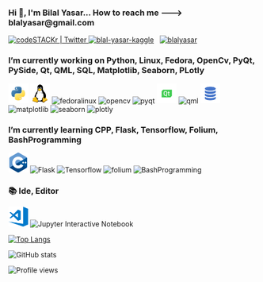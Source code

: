  
<h3 align="left">Hi 👋, I'm Bilal Yasar... How to reach me ---> blalyasar@gmail.com </h3>

<p align="left">
 <a href="https://twitter.com/blalyasar"> <img  alt="codeSTACKr | Twitter" height="30" width="30px" src="https://cdn.jsdelivr.net/npm/simple-icons@v3/icons/twitter.svg" />
  <a href="https://www.kaggle.com/blalyasar"><img src="https://cdn.jsdelivr.net/npm/simple-icons@3.0.1/icons/kaggle.svg" alt="blal-yasar-kaggle" height="30" width="30"></a>&nbsp;&nbsp;
<a href="https://medium.com/@blalyasar"><img src="https://cdn.jsdelivr.net/npm/simple-icons@3.0.1/icons/medium.svg" alt="blalyasar" height="30" width="30"></a>&nbsp;&nbsp;
</p>

### I’m currently working on Python, Linux, Fedora, OpenCv, PyQt, PySide, Qt, QML, SQL, Matplotlib, Seaborn, PLotly
 <p align="left">
 <img alt="python" src="https://raw.githubusercontent.com/github/explore/80688e429a7d4ef2fca1e82350fe8e3517d3494d/topics/python/python.png" width="40" height="40"/>
<img  alt="linux" src="https://raw.githubusercontent.com/github/explore/80688e429a7d4ef2fca1e82350fe8e3517d3494d/topics/linux/linux.png" width="40" height="40">
<img  alt="fedoralinux" src="https://avatars3.githubusercontent.com/u/38725477?s=200&v=4" width="40" height="40" />
<img alt="opencv" src="https://avatars1.githubusercontent.com/u/5009934?s=200&v=4"  width="40" height="40"/> 
<img alt="pyqt" src="https://upload.wikimedia.org/wikipedia/commons/thumb/e/e6/Python_and_Qt.svg/160px-Python_and_Qt.svg.png" width="40" height="40"/> 
<img alt="qt" src="https://raw.githubusercontent.com/github/explore/80688e429a7d4ef2fca1e82350fe8e3517d3494d/topics/qt/qt.png" width="40" height="40"/> 
<img alt="qml" src="https://avatars2.githubusercontent.com/u/8034039?v=3&s=400.png"  width="40" height="40"/>
<img alt="SQL" src="https://raw.githubusercontent.com/github/explore/80688e429a7d4ef2fca1e82350fe8e3517d3494d/topics/sql/sql.png" width="40" height="40" />
<img alt="matplotlib" src="https://avatars0.githubusercontent.com/u/215947?s=200&v=4" width="40" height="40" />
<img  alt="seaborn" src="https://raw.githubusercontent.com/mwaskom/seaborn/211cabb09bb9228635bdd80f74f7591d36d7b2a7/doc/_static/logo-wide-lightbg.svg" width="40" height="40">
<img alt="plotly" src="https://avatars2.githubusercontent.com/u/5997976?s=200&v=4" width="40" height="40" />
</p>

### I’m currently learning CPP, Flask, Tensorflow, Folium, BashProgramming
<p align="left">
<img alt="c++" src="https://raw.githubusercontent.com/github/explore/80688e429a7d4ef2fca1e82350fe8e3517d3494d/topics/cpp/cpp.png" width="40" height="40"/> 
<img alt="Flask"  src="https://raw.githubusercontent.com/pallets/flask/master/docs/_static/flask-logo.png" width="40px" height="40"/>
<img alt="Tensorflow"  src="https://avatars0.githubusercontent.com/u/15658638?s=200&v=4" width="40px" height="40"/>
<img alt="folium" src="https://camo.githubusercontent.com/d7a1f81a2ee7576ab86720d9135ab3c915550e3945a7859f1c0300ab22ac1cec/687474703a2f2f707974686f6e2d76697375616c697a6174696f6e2e6769746875622e696f2f666f6c69756d2f5f696d616765732f666f6c69756d5f6c6f676f2e6a7067" width="40" height="40" "Folium" />
<img alt="BashProgramming"  src="https://avatars0.githubusercontent.com/u/11575812?s=200&v=4" width="40" height="40"/>
</p>

### 📚 Ide, Editor
<p align="left">
 <img  alt="Visual Studio Code"  src="https://raw.githubusercontent.com/github/explore/80688e429a7d4ef2fca1e82350fe8e3517d3494d/topics/visual-studio-code/visual-studio-code.png" width="40px" height="40"/>
<img  alt="Jupyter Interactive Notebook "  src="https://avatars1.githubusercontent.com/u/7388996?s=200&v=4" width="40px" height="40"/>
</p>



 






[![Top Langs](https://github-readme-stats.vercel.app/api/top-langs/?username=blalyasar&hide=html,css,jupyter%20notebook,ruby&layout=compact&langs_count=10)](https://github.com/anuraghazra/github-readme-stats)


![GitHub stats](https://github-readme-stats.vercel.app/api?username=blalyasar&show_icons=true&count_private=true)

![Profile views](https://gpvc.arturio.dev/blalyasar)  
